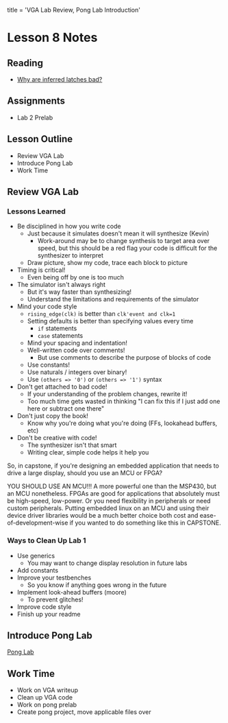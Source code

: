 title = 'VGA Lab Review, Pong Lab Introduction'

# Lesson 8 Notes

## Reading

- [Why are inferred latches bad?](http://electronics.stackexchange.com/questions/38645/why-are-inferred-latches-bad)

## Assignments

- Lab 2 Prelab

## Lesson Outline

- Review VGA Lab
- Introduce Pong Lab
- Work Time

## Review VGA Lab

### Lessons Learned

- Be disciplined in how you write code
  - Just because it simulates doesn't mean it will synthesize (Kevin)
    - Work-around may be to change synthesis to target area over speed, but this should be a red flag your code is difficult for the synthesizer to interpret
  - Draw picture, show my code, trace each block to picture
- Timing is critical!
  - Even being off by one is too much
- The simulator isn't always right
  - But it's way faster than synthesizing!
  - Understand the limitations and requirements of the simulator
- Mind your code style
  - `rising_edge(clk)` is better than `clk'event and clk=1`
  - Setting defaults is better than specifying values every time
    - `if` statements
    - `case` statements
  - Mind your spacing and indentation!
  - Well-written code over comments!
    - But use comments to describe the purpose of blocks of code
  - Use constants!
  - Use naturals / integers over binary!
  - Use `(others => '0')` or `(others => '1')` syntax
- Don't get attached to bad code!
  - If your understanding of the problem changes, rewrite it!
  - Too much time gets wasted in thinking "I can fix this if I just add one here or subtract one there"
- Don't just copy the book!
  - Know why you're doing what you're doing (FFs, lookahead buffers, etc)
- Don't be creative with code!
  - The synthesizer isn't that smart
  - Writing clear, simple code helps it help you

So, in capstone, if you're designing an embedded application that needs to drive a large display, should you use an MCU or FPGA?

YOU SHOULD USE AN MCU!!! A more powerful one than the MSP430, but an MCU nonetheless. FPGAs are good for applications that absolutely must be high-speed, low-power. Or you need flexibility in peripherals or need custom peripherals.  Putting embedded linux on an MCU and using their device driver libraries would be a much better choice both cost and ease-of-development-wise if you wanted to do something like this in CAPSTONE.

### Ways to Clean Up Lab 1
 
- Use generics
  - You may want to change display resolution in future labs
- Add constants
- Improve your testbenches
  - So you know if anything goes wrong in the future
- Implement look-ahead buffers (moore)
  - To prevent glitches!
- Improve code style
- Finish up your readme

## Introduce Pong Lab

[Pong Lab](/labs/lab2)

## Work Time

- Work on VGA writeup
- Clean up VGA code
- Work on pong prelab
- Create pong project, move applicable files over
